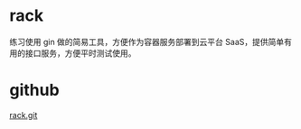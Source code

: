 # rack
练习使用 gin 做的简易工具，方便作为容器服务部署到云平台 SaaS，提供简单有用的接口服务，方便平时测试使用。

# github

[rack.git](https://github.com/fimreal/rack)